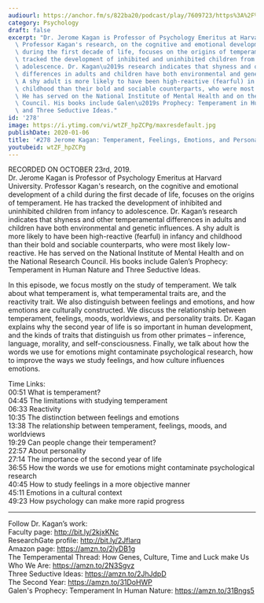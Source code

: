 ```yaml
---
audiourl: https://anchor.fm/s/822ba20/podcast/play/7609723/https%3A%2F%2Fd3ctxlq1ktw2nl.cloudfront.net%2Fproduction%2F2019-9-25%2F30946153-44100-2-9b167b642e144.m4a
category: Psychology
draft: false
excerpt: "Dr. Jerome Kagan is Professor of Psychology Emeritus at Harvard University.\
  \ Professor Kagan's research, on the cognitive and emotional development of a child\
  \ during the first decade of life, focuses on the origins of temperament. He has\
  \ tracked the development of inhibited and uninhibited children from infancy to\
  \ adolescence. Dr. Kagan\u2019s research indicates that shyness and other temperamental\
  \ differences in adults and children have both environmental and genetic influences.\
  \ A shy adult is more likely to have been high-reactive (fearful) in infancy and\
  \ childhood than their bold and sociable counterparts, who were most likely low-reactive.\
  \ He has served on the National Institute of Mental Health and on the National Research\
  \ Council. His books include Galen\u2019s Prophecy: Temperament in Human Nature\
  \ and Three Seductive Ideas."
id: '278'
image: https://i.ytimg.com/vi/wtZF_hpZCPg/maxresdefault.jpg
publishDate: 2020-01-06
title: '#278 Jerome Kagan: Temperament, Feelings, Emotions, and Personality'
youtubeid: wtZF_hpZCPg
---
```

<div class="timelinks">

RECORDED ON OCTOBER 23rd, 2019.  
Dr. Jerome Kagan is Professor of Psychology Emeritus at Harvard University. Professor Kagan's research, on the cognitive and emotional development of a child during the first decade of life, focuses on the origins of temperament. He has tracked the development of inhibited and uninhibited children from infancy to adolescence. Dr. Kagan’s research indicates that shyness and other temperamental differences in adults and children have both environmental and genetic influences. A shy adult is more likely to have been high-reactive (fearful) in infancy and childhood than their bold and sociable counterparts, who were most likely low-reactive. He has served on the National Institute of Mental Health and on the National Research Council. His books include Galen’s Prophecy: Temperament in Human Nature and Three Seductive Ideas.

In this episode, we focus mostly on the study of temperament. We talk about what temperament is, what temperamental traits are, and the reactivity trait. We also distinguish between feelings and emotions, and how emotions are culturally constructed. We discuss the relationship between temperament, feelings, moods, worldviews, and personality traits. Dr. Kagan explains why the second year of life is so important in human development, and the kinds of traits that distinguish us from other primates – inference, language, morality, and self-consciousness. Finally, we talk about how the words we use for emotions might contaminate psychological research, how to improve the ways we study feelings, and how culture influences emotions.

Time Links:  
<time>00:51</time> What is temperament?  
<time>04:45</time> The limitations with studying temperament  
<time>06:33</time> Reactivity   
<time>10:35</time> The distinction between feelings and emotions   
<time>13:38</time> The relationship between temperament, feelings, moods, and worldviews  
<time>19:29</time> Can people change their temperament?  
<time>22:57</time> About personality  
<time>27:14</time> The importance of the second year of life    
<time>36:55</time> How the words we use for emotions might contaminate psychological research  
<time>40:45</time> How to study feelings in a more objective manner  
<time>45:11</time> Emotions in a cultural context  
<time>49:23</time> How psychology can make more rapid progress

---

Follow Dr. Kagan’s work:  
Faculty page: http://bit.ly/2kjxKNc  
ResearchGate profile: http://bit.ly/2Jflarq  
Amazon page: https://amzn.to/2lyDB1g  
The Temperamental Thread: How Genes, Culture, Time and Luck make Us Who We Are: https://amzn.to/2N3Sgvz  
Three Seductive Ideas: https://amzn.to/2JhJdpD  
The Second Year: https://amzn.to/31DoHWP  
Galen's Prophecy: Temperament In Human Nature: https://amzn.to/31Bngs5
</div>

